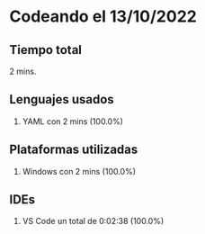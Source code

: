 # Codeando el 13/10/2022

## Tiempo total
2 mins.

## Lenguajes usados
1. YAML con 2 mins (100.0%)

## Plataformas utilizadas
1. Windows con 2 mins (100.0%)

## IDEs
1. VS Code un total de 0:02:38 (100.0%)
